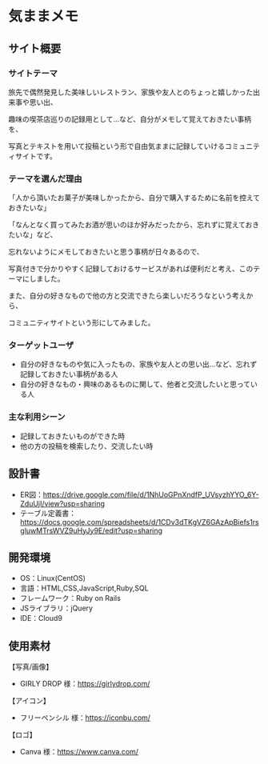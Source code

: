 # 気ままメモ

## サイト概要
### サイトテーマ
旅先で偶然発見した美味しいレストラン、家族や友人とのちょっと嬉しかった出来事や思い出、

趣味の喫茶店巡りの記録用として…など、自分がメモして覚えておきたい事柄を、

写真とテキストを用いて投稿という形で自由気ままに記録していけるコミュニティサイトです。


### テーマを選んだ理由
「人から頂いたお菓子が美味しかったから、自分で購入するために名前を控えておきたいな」

「なんとなく買ってみたお酒が思いのほか好みだったから、忘れずに覚えておきたいな」など、

忘れないようにメモしておきたいと思う事柄が日々あるので、

写真付きで分かりやすく記録しておけるサービスがあれば便利だと考え、このテーマにしました。

また、自分の好きなもので他の方と交流できたら楽しいだろうなという考えから、

コミュニティサイトという形にしてみました。

### ターゲットユーザ
- 自分の好きなものや気に入ったもの、家族や友人との思い出…など、忘れず記録しておきたい事柄がある人
- 自分の好きなもの・興味のあるものに関して、他者と交流したいと思っている人

### 主な利用シーン
- 記録しておきたいものができた時
- 他の方の投稿を検索したり、交流したい時

## 設計書
- ER図：https://drive.google.com/file/d/1NhUoGPnXndfP_UVsyzhYYO_6Y-ZduUjI/view?usp=sharing
- テーブル定義書：https://docs.google.com/spreadsheets/d/1CDv3dTKgVZ6GAzApBiefs1rsgluwMTrsWVZ9uHyJy9E/edit?usp=sharing


## 開発環境
- OS：Linux(CentOS)
- 言語：HTML,CSS,JavaScript,Ruby,SQL
- フレームワーク：Ruby on Rails
- JSライブラリ：jQuery
- IDE：Cloud9

## 使用素材
【写真/画像】
- GIRLY DROP 様：https://girlydrop.com/

【アイコン】
- フリーペンシル 様：https://iconbu.com/

【ロゴ】
- Canva 様：https://www.canva.com/